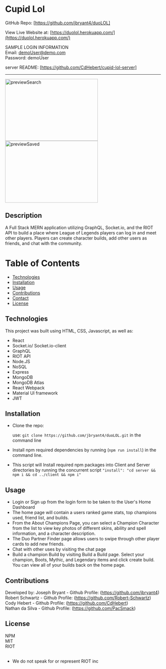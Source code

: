 # Cupid Lol

GitHub Repo: [https://github.com/jbryant4/duoLOL] <br>

View Live Website at: [https://duolol.herokuapp.com/](https://duolol.herokuapp.com/) <br>

SAMPLE LOGIN INFORMATION <br>
Email: demoUser@demo.com <br>
Password: demoUser <br>

server README: [https://github.com/CdHebert/cupid-lol-server]
<hr />

<img src="preview1.png" alt="previewSearch" width="300" height="200"/> <img src="preview2.png" alt="previewSaved" width="300" height="200"/>

## Description

A Full Stack MERN application utilizing GraphQL, Socket.io, and the RIOT API to build a place where League of Legends players can log in and meet other players.  Players can create character builds, add other users as friends, and chat with the community.


# Table of Contents

- [Technologies](#Technologies)
- [Installation](#Installation)
- [Usage](#usage)
- [Contributions](#Contributions)
- [Contact](#Contact)
- [License](#license)

## Technologies

This project was built using HTML, CSS, Javascript, as well as:

- React
- Socket.io/ Socket.io-client
- GraphQL
- RIOT API
- Node.JS
- NoSQL
- Express
- MongoDB
- MongoDB Atlas
- React Webpack
- Material UI framework
- JWT

## Installation

- Clone the repo:

  use: `git clone https://github.com/jbryant4/duoLOL.git` in the command line

- Install npm required dependencies by running (`npm run install`) in the command line.

- This script will Install required npm packages into Client and Server directories by running the concurrent script `"install": "cd server && npm i && cd ../client && npm i"`

## Usage

- Login or Sign up from the login form to be taken to the User's Home Dashboard
- The home page will contain a users ranked game stats, top champions used, friend list, and builds.
- From the About Champions Page, you can select a Champion Character from the list to view key photos of different skins, ability and spell information, and a character description.
- The Duo Partner Finder page allows users to swipe through other player cards to add new friends.
- Chat with other uses by visiting the chat page
- Build a champion Build by visiting Build a Build page.  Select your champion, Boots, Mythic, and Legendary items and click create build.  You can view all of your builds back on the home page.

## Contributions

Developed by:
Joseph Bryant - Github Profile: (https://github.com/jbryant4) <br>
Robert Schwartz - Github Profile: (https://github.com/Robert-Schwartz) <br>
Cody Hebert - Github Profile: (https://github.com/CdHebert) <br>
Nathan da Silva - Github Profile: (https://github.com/PacSmack) <br>

## License

NPM <br>
MIT <br>
RIOT <br>
<br>
- We do not speak for or represent RIOT inc
